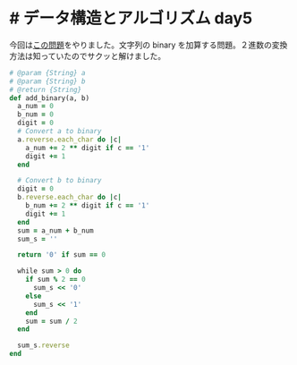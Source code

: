 # # データ構造とアルゴリズム day5

今回は[この問題](https://leetcode.com/problems/add-binary/)をやりました。文字列の binary を加算する問題。２進数の変換方法は知っていたのでサクッと解けました。

```ruby
# @param {String} a
# @param {String} b
# @return {String}
def add_binary(a, b)
  a_num = 0
  b_num = 0
  digit = 0
  # Convert a to binary
  a.reverse.each_char do |c|
    a_num += 2 ** digit if c == '1'
    digit += 1
  end

  # Convert b to binary
  digit = 0
  b.reverse.each_char do |c|
    b_num += 2 ** digit if c == '1'
    digit += 1
  end
  sum = a_num + b_num
  sum_s = ''

  return '0' if sum == 0

  while sum > 0 do
    if sum % 2 == 0
      sum_s << '0'
    else
      sum_s << '1'
    end
    sum = sum / 2
  end

  sum_s.reverse
end
```
